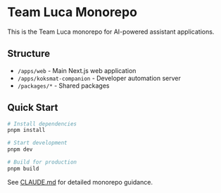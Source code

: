 # Team Luca Monorepo

This is the Team Luca monorepo for AI-powered assistant applications.

## Structure

- `/apps/web` - Main Next.js web application
- `/apps/koksmat-companion` - Developer automation server
- `/packages/*` - Shared packages

## Quick Start

```bash
# Install dependencies
pnpm install

# Start development
pnpm dev

# Build for production
pnpm build
```

See [CLAUDE.md](./CLAUDE.md) for detailed monorepo guidance.
